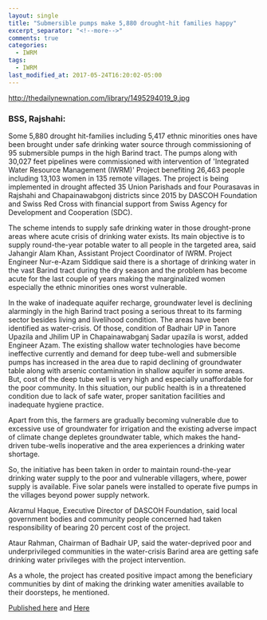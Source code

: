 ```yaml
---
layout: single
title: "Submersible pumps make 5,880 drought-hit families happy"
excerpt_separator: "<!--more-->"
comments: true
categories:
  - IWRM
tags:
  - IWRM
last_modified_at: 2017-05-24T16:20:02-05:00
---
```

http://thedailynewnation.com/library/1495294019_9.jpg

### BSS, Rajshahi:

Some 5,880 drought hit-families including 5,417 ethnic minorities ones have been brought under safe drinking water source through commissioning of 95 submersible pumps in the high Barind tract.
The pumps along with 30,027 feet pipelines were commissioned with intervention of 'Integrated Water Resource Management (IWRM)' Project benefiting 26,463 people including 13,103 women in 135 remote villages.
The project is being implemented in drought affected 35 Union Parishads and four Pourasavas in Rajshahi and Chapainawabgonj districts since 2015 by DASCOH Foundation and Swiss Red Cross with financial support from Swiss Agency for Development and Cooperation (SDC).

<!--more-->

The scheme intends to supply safe drinking water in those drought-prone areas where acute crisis of drinking water exists. Its main objective is to supply round-the-year potable water to all people in the targeted area, said Jahangir Alam Khan, Assistant Project Coordinator of IWRM.
Project Engineer Nur-e-Azam Siddique said there is a shortage of drinking water in the vast Barind tract during the dry season and the problem has become acute for the last couple of years making the marginalized women especially the ethnic minorities ones worst vulnerable.

In the wake of inadequate aquifer recharge, groundwater level is declining alarmingly in the high Barind tract posing a serious threat to its farming sector besides living and livelihood condition.
The areas have been identified as water-crisis. Of those, condition of Badhair UP in Tanore Upazila and Jhilim UP in Chapainawabganj Sadar upazila is worst, added Engineer Azam.
The existing shallow water technologies have become ineffective currently and demand for deep tube-well and submersible pumps has increased in the area due to rapid declining of groundwater table along with arsenic contamination in shallow aquifer in some areas. But, cost of the deep tube well is very high and especially unaffordable for the poor community. In this situation, our public health is in a threatened condition due to lack of safe water, proper sanitation facilities and inadequate hygiene practice.

Apart from this, the farmers are gradually becoming vulnerable due to excessive use of groundwater for irrigation and the existing adverse impact of climate change depletes groundwater table, which makes the hand-driven tube-wells inoperative and the area experiences a drinking water shortage.

So, the initiative has been taken in order to maintain round-the-year drinking water supply to the poor and vulnerable villagers, where, power supply is available. Five solar panels were installed to operate five pumps in the villages beyond power supply network.

Akramul Haque, Executive Director of DASCOH Foundation, said local government bodies and community people concerned had taken responsibility of bearing 20 percent cost of the project.

Ataur Rahman, Chairman of Badhair UP, said the water-deprived poor and underprivileged communities in the water-crisis Barind area are getting safe drinking water privileges with the project intervention.

As a whole, the project has created positive impact among the beneficiary communities by dint of making the drinking water amenities available to their doorsteps, he mentioned.


[Published here](http://bssnews.net/newsDetails.php?cat=107&amp;id=664327&amp;date=2017-05-20/)
and [Here](http://thedailynewnation.com/news/134472/submersible-pumps-make-5880-drought-hit-families-happy.html/)